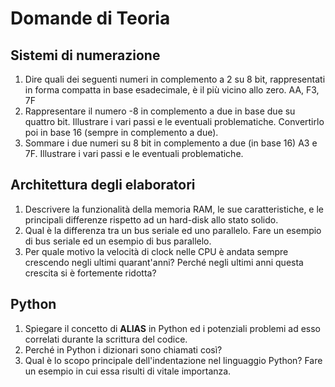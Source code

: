 # Domande di Teoria

## Sistemi di numerazione

1. Dire quali dei seguenti numeri in complemento a 2 su 8 bit, rappresentati in forma compatta in base esadecimale, è il più vicino allo zero.
AA, F3, 7F
2. Rappresentare il numero -8 in complemento a due in base due su quattro bit.
Illustrare i vari passi e le eventuali problematiche. 
Convertirlo poi in base 16 (sempre in complemento a due).
3. Sommare i due numeri su 8 bit in complemento a due (in base 16) A3 e 7F. Illustrare i vari passi e le eventuali problematiche.




## Architettura degli elaboratori
1. Descrivere la funzionalità della memoria RAM, le sue caratteristiche, e le principali differenze rispetto ad un hard-disk allo stato solido.
2. Qual è la differenza tra un bus seriale ed uno parallelo. Fare un esempio di bus seriale ed un esempio di bus parallelo.
3. Per quale motivo la velocità di clock nelle CPU è andata sempre crescendo negli ultimi quarant'anni? Perché negli ultimi anni questa crescita si è fortemente ridotta?



## Python
1. Spiegare il concetto di **ALIAS** in Python ed i potenziali problemi ad esso correlati durante la scrittura del codice.
2. Perché in Python i dizionari sono chiamati così?
3. Qual è lo scopo principale dell'indentazione nel linguaggio Python? Fare un esempio in cui essa risulti di vitale importanza.


